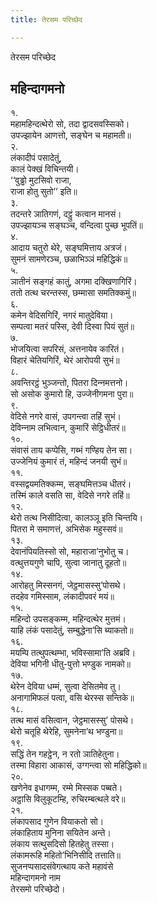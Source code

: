 ```yaml
---
title: तेरसम परिच्छेद

---
```

तेरसम परिच्छेद  


## महिन्दागमनो

१.  
महामहिन्दत्थेरो सो, तदा द्वादसवस्सिको।  
उपज्झायेन आणत्तो, सङ्घेन च महामती॥  
२.  
लंकादीपं पसादेतुं,  
कालं पेक्खं विचिन्तयी।  
‘‘वुड्ढो मुटसिवो राजा,  
राजा होतु सुतो’’ इति॥  
३.  
तदन्तरे ञातिगणं, दट्ठुं कत्वान मानसं।  
उपज्झायञ्‍च सङ्घञ्‍च, वन्दित्वा पुच्छ भूपतिं॥  
४.  
आदाय चतुरो थेरे, सङ्घमित्ताय अत्रजं।  
सुमनं सामणेरञ्‍च, छळाभिञ्‍ञं महिद्धिकं॥  
५.  
ञातीनं सङ्गहं कातुं, अगमा दक्खिणागिरिं।  
ततो तत्थ चरन्तस्स, छम्मासा समतिक्‍कमुं॥  
६.  
कमेन वेदिसगिरिं, नगरं मातुदेविया।  
सम्पत्वा मतरं पस्सि, देवी दिस्वा पियं सुतं॥  
७.  
भोजयित्वा सपरिसं, अत्तनायेव कारितं।  
विहारं चेतियगिरिं, थेरं आरोपयी सुभं॥  
८.  
अवन्तिरट्ठं भुञ्‍जन्तो, पितरा दिन्‍नमत्तनो।  
सो असोक कुमारो हि, उज्‍जेनीगमना पुरा॥  
९.  
वेदिसे नगरे वासं, उपगन्त्वा तहिं सुभं।  
देविन्‍नाम लभित्वान, कुमारिं सेट्ठिधीतरं॥  
१०.  
संवासं ताय कप्पेसि, गब्भं गण्हिय तेन सा।  
उज्‍जेनियं कुमारं तं, महिन्दं जनयी सुभं॥  
११.  
वस्सद्वयमतिक्‍कम्म, सङ्घमित्तञ्‍च धीतरं।  
तस्मिं काले वसति सा, वेदिसे नगरे तहिं॥  
१२.  
थेरो तत्थ निसीदित्वा, कालञ्‍ञू इति चिन्तयि।  
पितरा मे समाणत्तं, अभिसेक महुस्सवं॥  
१३.  
देवानंपियतिस्सो सो, महाराजा’नुभोतु च।  
वत्थुत्तयगुणे चापि, सुत्वा जानातु दूहतो॥  
१४.  
आरोहतु मिस्सनगं, जेट्ठमासस्सु’पोसथे।  
तदहेव गमिस्साम, लंकादीपवरं मयं॥  
१५.  
महिन्दो उपसङ्कम्म, महिन्दत्थेर मुत्तमं।  
याहि लंकं पसादेतुं, सम्बुद्धेना’सि ब्याकतो॥  
१६.  
मयम्पि तत्थुपत्थम्भा, भविस्सामा’ति अब्रवि।  
देविया भगिनी धीतु-पुत्तो भण्डुक नामको॥  
१७.  
थेरेन देविया धम्मं, सुत्वा देसितमेव तु।  
अनागामिफलं पत्वा, वसि थेरस्स सन्तिके॥  
१८.  
तत्थ मासं वसित्वान, जेट्ठमासस्सु’ पोसथे।  
थेरो चतूहि थेरेहि, सुमनेना’थ भण्डुना॥  
१९.  
सद्धिं तेन गहट्ठेन, न रतो ञातिहेतुना।  
तस्मा विहारा आकासं, उग्गन्त्वा सो महिद्धिको॥  
२०.  
खणेनेव इधागम्म, रम्मे मिस्सक पब्बते।  
अट्ठासि विलुकूटम्हि, रुचिरम्बत्थले वरे॥  
२१.  
लंकापसाद गुणेन वियाकतो सो।  
लंकाहिताय मुनिना सयितेन अन्ते।  
लंकाय सत्थुसदिसो हितहेतु तस्सा।  
लंकामरूहि महितो’भिनिसीदि तत्ताति॥  
सुजनप्पसादसंवेगत्थाय कते महावंसे  
महिन्दागमनो नाम  
तेरसमो परिच्छेदो।  